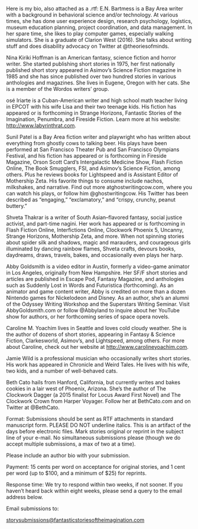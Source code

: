 Here is my bio, also attached as a .rtf: E.N. Bartmess is a Bay Area writer with a background in behavioral science and/or technology. At various times, she has done user experience design, research psychology, logistics, museum education planning, project coordination, and data management. In her spare time, she likes to play computer games, especially walking simulators. She is a graduate of Clarion West (2016). She talks about writing stuff and does disability advocacy on Twitter at @theoriesofminds.



Nina Kiriki Hoffman is an American fantasy, science fiction and horror writer. She started publishing short stories in 1975, her first nationally published short story appeared in Asimov’s Science Fiction magazine in 1985 and she has since published over two hundred stories in various anthologies and magazines. She lives in Eugene, Oregon with her cats. She is a member of the Wordos writers’ group.

osé Iriarte is a Cuban-American writer and high school math teacher living in EPCOT with his wife Lisa and their two teenage kids. His fiction has appeared or is forthcoming in Strange Horizons, Fantastic Stories of the Imagination, Penumbra, and Fireside Fiction. Learn more at his website: http://www.labyrinthrat.com.

Sunil Patel is a Bay Area fiction writer and playwright who has written about everything from ghostly cows to talking beer. His plays have been performed at San Francisco Theater Pub and San Francisco Olympians Festival, and his fiction has appeared or is forthcoming in Fireside Magazine, Orson Scott Card’s Intergalactic Medicine Show, Flash Fiction Online, The Book Smugglers, FSI, and Asimov’s Science Fiction, among others. Plus he reviews books for Lightspeed and is Assistant Editor of Mothership Zeta. His favorite things to consume include nachos, milkshakes, and narrative. Find out more atghostwritingcow.com, where you can watch his plays, or follow him @ghostwritingcow. His Twitter has been described as “engaging,” “exclamatory,” and “crispy, crunchy, peanut buttery.”

Shveta Thakrar is a writer of South Asian–flavored fantasy, social justice activist, and part-time nagini. Her work has appeared or is forthcoming in Flash Fiction Online, Interfictions Online, Clockwork Phoenix 5, Uncanny, Strange Horizons, Mothership Zeta, and more. When not spinning stories about spider silk and shadows, magic and marauders, and courageous girls illuminated by dancing rainbow flames, Shveta crafts, devours books, daydreams, draws, travels, bakes, and occasionally even plays her harp.

Abby Goldsmith is a video editor in Austin, formerly a video-game animator in Los Angeles, originally from New Hampshire. Her SF/F short stories and articles are published in Escape Pod, Fantasy Magazine, and anthologies such as Suddenly Lost in Words and Futuristica (forthcoming). As an animator and game content writer, Abby is credited on more than a dozen Nintendo games for Nickelodeon and Disney. As an author, she’s an alumni of the Odyssey Writing Workshop and the Superstars Writing Seminar. Visit AbbyGoldsmith.com or follow @Abbyland to inquire about her YouTube show for authors, or her forthcoming series of space opera novels.

Caroline M. Yoachim lives in Seattle and loves cold cloudy weather. She is the author of dozens of short stories, appearing in Fantasy & Science Fiction, Clarkesworld, Asimov’s, and Lightspeed, among others. For more about Caroline, check out her website at http://www.carolineyoachim.com.

Jamie Wild is a professional musician who occasionally writes short stories. His work has appeared in Chronicle and Weird Tales. He lives with his wife, two kids, and a number of well-behaved cats.

Beth Cato hails from Hanford, California, but currently writes and bakes cookies in a lair west of Phoenix, Arizona. She’s the author of The Clockwork Dagger (a 2015 finalist for Locus Award First Novel) and The Clockwork Crown from Harper Voyager. Follow her at BethCato.com and on Twitter at @BethCato.

Format: Submissions should be sent as RTF attachments in standard manuscript form. PLEASE DO NOT underline italics. This is an artifact of the days before electronic files. Mark stories original or reprint in the subject line of your e-mail. No simultaneous submissions please (though we do accept multiple submissions, a max of two at a time).

Please include an author bio with your submission.

Payment: 15 cents per word on acceptance for original stories, and 1 cent per word (up to $100, and a minimum of $25) for reprints.

Response time: We try to respond within two weeks, if not sooner. If you haven’t heard back within eight weeks, please send a query to the email address below.

Email submissions to:

storysubmissions@fantasticstoriesoftheimagination.com


